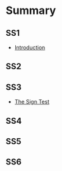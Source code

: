 # Summary

## SS1

* [Introduction](README.md)

## SS2

## SS3

* [The Sign Test](ss3/the-sign-test.md)

## SS4

## SS5

## SS6

